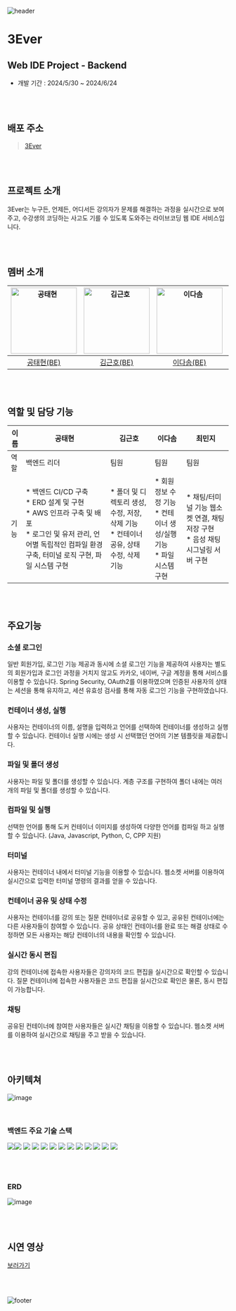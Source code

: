 ![header](https://capsule-render.vercel.app/api?type=waving&height=250&color=48BB78&text=3Ever%20-%20Web%20IDE&textBg=false&fontColor=ffffff&fontSize=40&fontAlign=50&fontAlignY=39&section=header)

# 3Ever

## Web IDE Project - Backend

- 개발 기간 : 2024/5/30 ~ 2024/6/24

<br><br>

## 배포 주소

> [3Ever](https://3ever.vercel.app/)

<br><br>

## 프로젝트 소개
3Ever는 누구든, 언제든, 어디서든 강의자가 문제를 해결하는 과정을 실시간으로 보여주고, 수강생의 코딩하는 사고도 기를 수 있도록 도와주는 라이브코딩 웹 IDE 서비스입니다.

<br><br>

## 멤버 소개
| <img src="https://avatars.githubusercontent.com/u/147473025?v=4" alt="공태현" width="150" height="150"> | <img src="https://avatars.githubusercontent.com/u/131665874?v=4" alt="김근호" width="150" height="150"> | <img src="https://avatars.githubusercontent.com/u/159746126?v=4" alt="이다솜" width="150" height="150"> | <img src="https://avatars.githubusercontent.com/u/120402129?v=4" alt="최민지" width="150" height="150"> |
|:----------------------------------------------------------------------------------------------------:|:----------------------------------------------------------------------------------------------------:|:----------------------------------------------------------------------------------------------------:|:----------------------------------------------------------------------------------------------------:|
|                              [공태현(BE)](https://github.com/runtime-zer0)                              |                               [김근호(BE)](https://github.com/geunhokinn)                               |                              [이다솜(BE)](https://github.com/serahissomi)                               |                                [최민지(BE)](https://github.com/meanzi3)                                 |

<br><br>

## 역할 및 담당 기능

| 이름  | 공태현                                                                | 김근호                                                                         | 이다솜                                                              | 최민지                                                               |
| --- | ------------------------------------------------------------------ | --------------------------------------------------------------------------- | ---------------------------------------------------------------- | ---------------------------------------------------------------- |
| 역할  | 백엔드 리더                                                        | 팀원                                                                        | 팀원                                                           | 팀원                                                           |
| 기능  | * 백엔드 CI/CD 구축<br /> * ERD 설계 및 구현<br /> * AWS 인프라 구축 및 배포<br /> * 로그인 및 유저 관리, 언어별 독립적인 컴파일 환경 구축, 터미널 로직 구현, 파일 시스템 구현 | * 폴더 및 디렉토리 생성, 수정, 저장, 삭제 기능<br />* 컨테이너 공유, 상태 수정, 삭제 기능 | * 회원 정보 수정 기능<br />* 컨테이너 생성/실행 기능<br />* 파일 시스템 구현 | * 채팅/터미널 기능 웹소켓 연결, 채팅 저장 구현<br />* 음성 채팅 시그널링 서버 구현 |

<br><br>

## 주요기능

### 소셜 로그인
일반 회원가입, 로그인 기능 제공과 동시에 소셜 로그인 기능을 제공하여 사용자는 별도의 회원가입과 로그인 과정을 거치지 않고도 카카오, 네이버, 구글 계정을 통해 서비스를 이용할 수 있습니다.
Spring Security, OAuth2를 이용하였으며 인증된 사용자의 상태는 세션을 통해 유지하고, 세션 유효성 검사를 통해 자동 로그인 기능을 구현하였습니다.

### 컨테이너 생성, 실행
사용자는 컨테이너의 이름, 설명을 입력하고 언어를 선택하여 컨테이너를 생성하고 실행할 수 있습니다. 컨테이너 실행 시에는 생성 시 선택했던 언어의 기본 템플릿을 제공합니다.

### 파일 및 폴더 생성
사용자는 파일 및 폴더를 생성할 수 있습니다. 계층 구조를 구현하여 폴더 내에는 여러 개의 파일 및 폴더를 생성할 수 있습니다.

### 컴파일 및 실행
선택한 언어를 통해 도커 컨테이너 이미지를 생성하여 다양한 언어를 컴파일 하고 실행할 수 있습니다. (Java, Javascript, Python, C, CPP 지원)

### 터미널
사용자는 컨테이너 내에서 터미널 기능을 이용할 수 있습니다. 웹소켓 서버를 이용하여 실시간으로 입력한 터미널 명령의 결과를 얻을 수 있습니다.

### 컨테이너 공유 및 상태 수정
사용자는 컨테이너를 강의 또는 질문 컨테이너로 공유할 수 있고, 공유된 컨테이너에는 다른 사용자들이 참여할 수 있습니다.
공유 상태인 컨테이너를 완료 또는 해결 상태로 수정하면 모든 사용자는 해당 컨테이너의 내용을 확인할 수 있습니다.

### 실시간 동시 편집
강의 컨테이너에 접속한 사용자들은 강의자의 코드 편집을 실시간으로 확인할 수 있습니다. 질문 컨테이너에 접속한 사용자들은 코드 편집을 실시간으로 확인은 물론, 동시 편집이 가능합니다.  

### 채팅
공유된 컨테이너에 참여한 사용자들은 실시간 채팅을 이용할 수 있습니다. 웹소켓 서버를 이용하여 실시간으로 채팅을 주고 받을 수 있습니다. 


<br><br>

## 아키텍쳐
![image](https://github.com/meanzi3/Programmers/assets/120402129/9c412f53-857f-4d11-a5cf-5e9387e92928)

<br>

### 백엔드 주요 기술 스택
<img src="https://img.shields.io/badge/java-007396?style=for-the-badge&logo=java&logoColor=white"><img src="https://img.shields.io/badge/springboot-6DB33F?style=for-the-badge&logo=springboot&logoColor=white">
<img src="https://img.shields.io/badge/spring security-6DB33F?style=for-the-badge&logo=springsecurity&logoColor=white">
<img src="https://img.shields.io/badge/hibernate-59666C?style=for-the-badge&logo=hibernate&logoColor=white">
<img src="https://img.shields.io/badge/springdatajpa-6DB33F?style=for-the-badge&logo=springdatajpa&logoColor=white">
<img src="https://img.shields.io/badge/qeurydsl-1572B6?style=for-the-badge&logo=querydsl&logoColor=white">
<img src="https://img.shields.io/badge/mariadb-003545?style=for-the-badge&logo=mariadb&logoColor=white">
<img src="https://img.shields.io/badge/WebSockets-E9711C?style=for-the-badge&logo=websocket&logoColor=white">
<img src="https://img.shields.io/badge/STOMP-FF9900?style=for-the-badge&logo=stomp&logoColor=white">
<img src="https://img.shields.io/badge/Docker-2496ED?style=for-the-badge&logo=docker&logoColor=white">
<img src="https://img.shields.io/badge/Amazon EC2-FF9900?style=for-the-badge&logo=amazonec2&logoColor=white">
<img src="https://img.shields.io/badge/Amazon RDS-527FFF?style=for-the-badge&logo=amazonrds&logoColor=white">
<img src="https://img.shields.io/badge/Amazon S3-569A31?style=for-the-badge&logo=amazons3&logoColor=white">

<br><br>

### ERD
![image](https://github.com/meanzi3/Programmers/assets/120402129/c8c8c0cd-c8e5-423f-a300-3f1e10051273)

<br><br>

## 시연 영상
[보러가기](https://www.youtube.com/watch?v=gfLYe-VhBAg)

<br><br>

![footer](https://capsule-render.vercel.app/api?type=waving&height=150&color=48BB78&section=footer)
